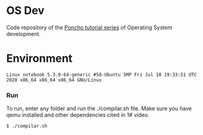# OS Dev
Code repository of the [Poncho tutorial series](https://www.youtube.com/watch?v=7LTB4aLI7r0&list=PLxN4E629pPnKKqYsNVXpmCza8l0Jb6l8-) of Operating System development. 
# Environment
```
Linux notebook 5.3.0-64-generic #58-Ubuntu SMP Fri Jul 10 19:33:51 UTC 2020 x86_64 x86_64 x86_64 GNU/Linux
```

### Run

To run, enter any folder and run the ./compilar.sh file.
Make sure you have qemu installed and other dependencies cited in 1# video.


```sh
$ ./compilar.sh
```
